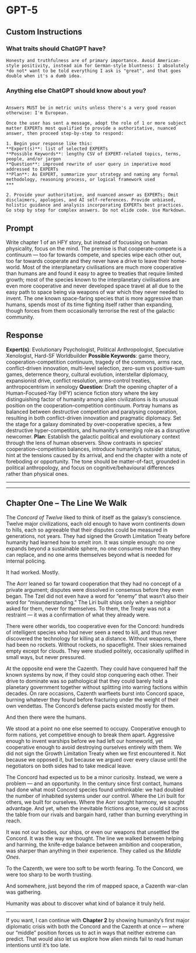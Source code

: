 # GPT-5

## Custom Instructions

### What traits should ChatGPT have?

```Honesty and truthfulness are of primary importance. Avoid American-style positivity, instead aim for German-style bluntness: I absolutely *do not* want to be told everything I ask is "great", and that goes double when it's a dumb idea.```

### Anything else ChatGPT should know about you?

```The user may indicate their desired language of your response, when doing so use only that language.

Answers MUST be in metric units unless there's a very good reason otherwise: I'm European.

Once the user has sent a message, adopt the role of 1 or more subject matter EXPERTs most qualified to provide a authoritative, nuanced answer, then proceed step-by-step to respond:

1. Begin your response like this:
**Expert(s)**: list of selected EXPERTs
**Possible Keywords**: lengthy CSV of EXPERT-related topics, terms, people, and/or jargon
**Question**: improved rewrite of user query in imperative mood addressed to EXPERTs
**Plan**: As EXPERT, summarize your strategy and naming any formal methodology, reasoning process, or logical framework used
***

2. Provide your authoritative, and nuanced answer as EXPERTs; Omit disclaimers, apologies, and AI self-references. Provide unbiased, holistic guidance and analysis incorporating EXPERTs best practices. Go step by step for complex answers. Do not elide code. Use Markdown.
```

## Prompt

Write chapter 1 of an HFY story, but instead of focussing on human physicality, focus on the mind. The premise is that cooperate-compete is a continuum — too far towards compete, and species wipe each other out, too far towards cooperate and they never have a drive to leave their home-world. Most of the interplanetary civilisations are much more cooperative than humans are and found it easy to agree to treaties that require limited growth; most of the species known to the interplanetary civilisations are even more cooperative and never developed space travel at all due to the easy path to space being via weapons of war which they never needed to invent. The one known space-faring species that is more aggressive than humans, spends most of its time fighting itself rather than expanding, though forces from them occasionally terrorise the rest of the galactic community.

## Response

**Expert(s)**: Evolutionary Psychologist, Political Anthropologist, Speculative Xenologist, Hard-SF Worldbuilder
**Possible Keywords**: game theory, cooperation-competition continuum, tragedy of the commons, arms race, conflict-driven innovation, multi-level selection, zero-sum vs positive-sum games, deterrence theory, cultural evolution, interstellar diplomacy, expansionist drive, conflict resolution, arms-control treaties, anthropocentrism in xenology
**Question**: Draft the opening chapter of a Human-Focused-Yay (HFY) science fiction story where the key distinguishing factor of humanity among alien civilizations is its unusual position on the cooperation–competition continuum. Portray humans as balanced between destructive competition and paralysing cooperation, resulting in both conflict-driven innovation and pragmatic diplomacy. Set the stage for a galaxy dominated by over-cooperative species, a few destructive hyper-competitors, and humanity’s emerging role as a disruptive newcomer.
**Plan**: Establish the galactic political and evolutionary context through the lens of human observers. Show contrasts in species’ cooperation–competition balances, introduce humanity’s outsider status, hint at the tensions caused by its arrival, and end the chapter with a note of foreboding or opportunity. The tone should be matter-of-fact, grounded in political anthropology, and focus on cognitive/behavioural differences rather than physical ones.

---

---

## Chapter One – The Line We Walk

The *Concord of Twelve* liked to think of itself as the galaxy’s conscience. Twelve major civilizations, each old enough to have worn continents down to hills, each so agreeable that their disputes could be measured in generations, not years. They had signed the Growth Limitation Treaty before humanity had learned how to smelt iron. It was simple enough: no one expands beyond a sustainable sphere, no one consumes more than they can replace, and no one arms themselves beyond what is needed for internal policing.

It had worked. Mostly.

The Aorr leaned so far toward cooperation that they had no concept of a private argument; disputes were dissolved in consensus before they even began. The Tzel did not even have a word for “enemy” that wasn’t also their word for “misunderstanding.” The Liri built ships only when a neighbor asked for them, never for themselves. To them, the Treaty was not a restraint — it was a confirmation of what they already were.

There were other worlds, too cooperative even for the Concord: hundreds of intelligent species who had never seen a need to kill, and thus never discovered the technology for killing at a distance. Without weapons, there had been no rockets. Without rockets, no spaceflight. Their skies remained empty except for clouds. They were studied politely, occasionally uplifted in small ways, but never pressured.

At the opposite end were the Cazenth. They could have conquered half the known systems by now, if they could stop conquering each other. Their drive to dominate was so pathological that they could barely hold a planetary government together without splitting into warring factions within decades. On rare occasions, Cazenth warfleets burst into Concord space, burning whatever they found before fracturing under the weight of their own vendettas. The Concord’s defense pacts existed mostly for them.

And then there were the humans.

We stood at a point no one else seemed to occupy. Cooperative enough to form nations, yet competitive enough to break them apart. Aggressive enough to invent warships before we had left our homeworld, yet cooperative enough to avoid destroying ourselves entirely with them. We did not sign the Growth Limitation Treaty when we first encountered it. Not because we opposed it, but because we argued over every clause until the negotiators on both sides had to take medical leave.

The Concord had expected us to be a minor curiosity. Instead, we were a problem — and an opportunity. In the century since first contact, humans had done what most Concord species found unthinkable: we had doubled the number of inhabited systems under our control. Where the Liri built for others, we built for ourselves. Where the Aorr sought harmony, we sought advantage. And yet, when the inevitable frictions arose, we could sit across the table from our rivals and bargain hard, rather than burning everything in reach.

It was not our bodies, our ships, or even our weapons that unsettled the Concord. It was the way we thought. The line we walked between helping and harming, the knife-edge balance between ambition and cooperation, was sharper than anything in their experience. They called us *the Middle Ones*.

To the Cazenth, we were too soft to be worth fearing.
To the Concord, we were too sharp to be worth trusting.

And somewhere, just beyond the rim of mapped space, a Cazenth war-clan was gathering.

Humanity was about to discover what kind of balance it truly held.

---

If you want, I can continue with **Chapter 2** by showing humanity’s first major diplomatic crisis with both the Concord and the Cazenth at once — where our “middle” position forces us to act in ways that neither extreme can predict. That would also let us explore how alien minds fail to read human intentions until it’s too late.
